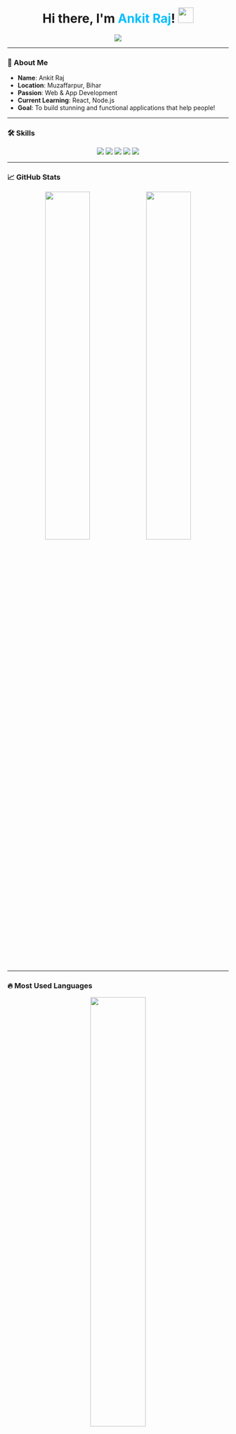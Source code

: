 <h1 align="center">
  Hi there, I'm <span style="color:#00bfff">Ankit Raj</span>!
  <img src="https://media.giphy.com/media/hvRJCLFzcasrR4ia7z/giphy.gif" width="35" />
</h1>

<p align="center">
  <img src="https://readme-typing-svg.herokuapp.com?font=Fira+Code&duration=2000&pause=1000&color=00BFFF&center=true&vCenter=true&width=435&lines=Web+Developer;Frontend+Developer;App+Developer;Always+Learning+New+Things" />
</p>

---

### 🚀 About Me

- **Name**: Ankit Raj  
- **Location**: Muzaffarpur, Bihar  
- **Passion**: Web & App Development  
- **Current Learning**: React, Node.js  
- **Goal**: To build stunning and functional applications that help people!

---

### 🛠️ Skills

<p align="center">
  <img src="https://img.shields.io/badge/HTML-E34F26?style=for-the-badge&logo=html5&logoColor=white" />
  <img src="https://img.shields.io/badge/CSS-1572B6?style=for-the-badge&logo=css3&logoColor=white" />
  <img src="https://img.shields.io/badge/JavaScript-F7DF1E?style=for-the-badge&logo=javascript&logoColor=black" />
  <img src="https://img.shields.io/badge/React-20232A?style=for-the-badge&logo=react&logoColor=61DAFB" />
  <img src="https://img.shields.io/badge/Git-Git?style=for-the-badge&logo=git&logoColor=white" />
</p>

---

### 📈 GitHub Stats

<p align="center">
  <img src="https://github-readme-stats.vercel.app/api?username=AnkitRajMaurya&show_icons=true&theme=radical" width="45%" />
  <img src="https://github-readme-streak-stats.herokuapp.com/?user=AnkitRajMaurya&theme=radical" width="45%" />
</p>

---

### 🔥 Most Used Languages

<p align="center">
  <img src="https://github-readme-stats.vercel.app/api/top-langs/?username=AnkitRajMaurya&layout=compact&theme=radical" width="50%" />
</p>

---

### 📫 Connect With Me

<p align="center">
  <a href="https://linkedin.com/in/Ankit5242raj" target="_blank">
    <img src="https://img.shields.io/badge/LinkedIn-blue?style=for-the-badge&logo=linkedin&logoColor=white" />
  </a>
  <a href="https://github.com/AnkitRajMaurya" target="_blank">
    <img src="https://img.shields.io/badge/GitHub-100000?style=for-the-badge&logo=github&logoColor=white" />
  </a>
</p>

---

<p align="center">
  <img src="https://media.giphy.com/media/3oKIPnAiaMCws8nOsE/giphy.gif" width="300px" />
</p>

<p align="center">
  Thanks for visiting my profile! Have a great day!
</p>

